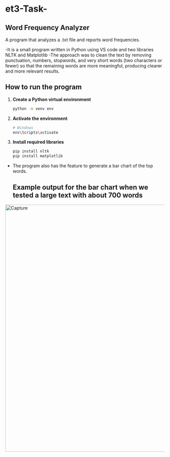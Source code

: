 # et3-Task-
## Word Frequency Analyzer
A program that analyzes a .txt file and reports word frequencies.

-It is a small program written in Python using VS code and two libraries NLTK and Matplotlib
-The approach was to clean the text by removing punctuation, numbers, stopwords, and very short words (two characters or fewer) so that the remaining words are more meaningful, producing clearer and more relevant results.

## How to run the program 

1. **Create a Python virtual environment**
    ```bash
    python -m venv env
    ```

2. **Activate the environment**
    ```bash
    # Windows
    env\Scripts\activate
    ```

3. **Install required libraries**
    ```bash
    pip install nltk
    pip install matplotlib
    ```


- The program also has the feature to generate a bar chart of the top words.

  ## Example output for the bar chart when we tested a large text with about 700 words

<img width="1051" height="779" alt="Capture" src="https://github.com/user-attachments/assets/240c7fda-8516-4a22-9f07-5e620487505f" />
